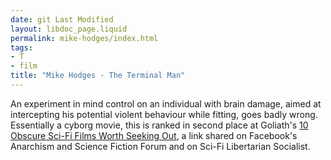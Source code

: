 ```yaml
---
date: git Last Modified
layout: libdoc_page.liquid
permalink: mike-hodges/index.html
tags:
- T
- film
title: "Mike Hodges - The Terminal Man"
---
```


An experiment in mind control on an individual with brain  damage, aimed at intercepting his potential violent behaviour while fitting,  goes badly wrong.
 
Essentially a cyborg movie, this is ranked in second place at Goliath's <a href="http://www.goliath.com/movies/10-obscure-sci-fi-films-worth-seeking-out/"> 10 Obscure Sci-Fi Films Worth Seeking Out</a>, a link shared on  Facebook's Anarchism and Science Fiction Forum and on Sci-Fi  Libertarian Socialist.